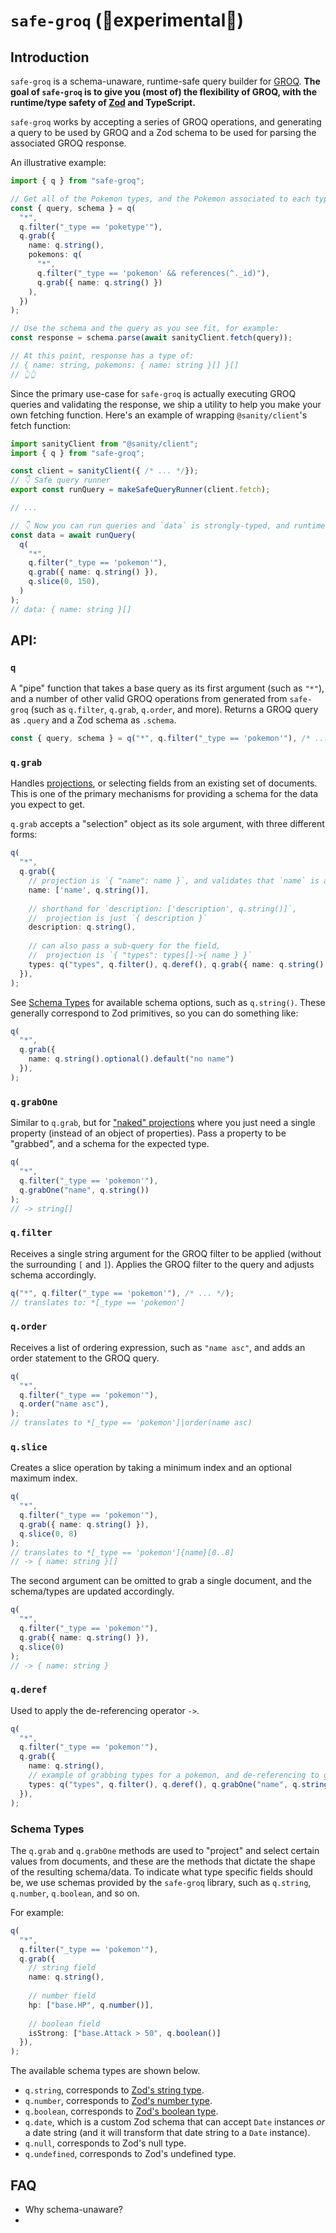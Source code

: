 # `safe-groq` (🧪experimental🧪)

## Introduction

`safe-groq` is a schema-unaware, runtime-safe query builder for [GROQ](https://www.sanity.io/docs/groq). **The goal of `safe-groq` is to give you (most of) the flexibility of GROQ, with the runtime/type safety of [Zod](https://github.com/colinhacks/zod) and TypeScript.**

`safe-groq` works by accepting a series of GROQ operations, and generating a query to be used by GROQ and a Zod schema to be used for parsing the associated GROQ response.

An illustrative example:

```ts
import { q } from "safe-groq";

// Get all of the Pokemon types, and the Pokemon associated to each type.
const { query, schema } = q(
  "*",
  q.filter("_type == 'poketype'"),
  q.grab({
    name: q.string(),
    pokemons: q(
      "*",
      q.filter("_type == 'pokemon' && references(^._id)"),
      q.grab({ name: q.string() })
    ),
  })
);

// Use the schema and the query as you see fit, for example:
const response = schema.parse(await sanityClient.fetch(query));

// At this point, response has a type of:
// { name: string, pokemons: { name: string }[] }[]
// 👆👆
```

Since the primary use-case for `safe-groq` is actually executing GROQ queries and validating the response, we ship a utility to help you make your own fetching function. Here's an example of wrapping `@sanity/client`'s fetch function:

```ts
import sanityClient from "@sanity/client";
import { q } from "safe-groq";

const client = sanityClient({ /* ... */});
// 👇 Safe query runner
export const runQuery = makeSafeQueryRunner(client.fetch);

// ...

// 👇 Now you can run queries and `data` is strongly-typed, and runtime-validated.
const data = await runQuery(
  q(
    "*",
    q.filter("_type == 'pokemon'"),
    q.grab({ name: q.string() }),
    q.slice(0, 150),
  )
);
// data: { name: string }[]
```

## API:

### `q`

A "pipe" function that takes a base query as its first argument (such as `"*"`), and a number of other valid GROQ operations from generated from `safe-groq` (such as `q.filter`, `q.grab`, `q.order`, and more). Returns a GROQ query as `.query` and a Zod schema as `.schema`.

```ts
const { query, schema } = q("*", q.filter("_type == 'pokemon'"), /* ... */);
```

### `q.grab`

Handles [projections](https://www.sanity.io/docs/how-queries-work#727ecb6f5e15), or selecting fields from an existing set of documents. This is one of the primary mechanisms for providing a schema for the data you expect to get. 

`q.grab` accepts a "selection" object as its sole argument, with three different forms:

```ts
q(
  "*",
  q.grab({
    // projection is `{ "name": name }`, and validates that `name` is a string.
    name: ['name', q.string()],
    
    // shorthand for `description: ['description', q.string()]`,
    //  projection is just `{ description }`
    description: q.string(),
    
    // can also pass a sub-query for the field,
    //  projection is `{ "types": types[]->{ name } }`
    types: q("types", q.filter(), q.deref(), q.grab({ name: q.string() }))
  }),
);
```

See [Schema Types](#schema-types) for available schema options, such as `q.string()`. These generally correspond to Zod primitives, so you can do something like:

```ts
q(
  "*",
  q.grab({
    name: q.string().optional().default("no name")
  }),
);
```

### `q.grabOne`

Similar to `q.grab`, but for ["naked" projections](https://www.sanity.io/docs/how-queries-work#dd66cae5ed8f) where you just need a single property (instead of an object of properties). Pass a property to be "grabbed", and a schema for the expected type.

```ts
q(
  "*",
  q.filter("_type == 'pokemon'"),
  q.grabOne("name", q.string())
);
// -> string[]
```

### `q.filter`

Receives a single string argument for the GROQ filter to be applied (without the surrounding `[` and `]`). Applies the GROQ filter to the query and adjusts schema accordingly.

```ts
q("*", q.filter("_type == 'pokemon'"), /* ... */);
// translates to: *[_type == 'pokemon']
```

### `q.order`

Receives a list of ordering expression, such as `"name asc"`, and adds an order statement to the GROQ query.

```ts
q(
  "*",
  q.filter("_type == 'pokemon'"),
  q.order("name asc"),
);
// translates to *[_type == 'pokemon']|order(name asc)
```

### `q.slice`

Creates a slice operation by taking a minimum index and an optional maximum index.

```ts
q(
  "*",
  q.filter("_type == 'pokemon'"),
  q.grab({ name: q.string() }),
  q.slice(0, 8)
);
// translates to *[_type == 'pokemon']{name}[0..8]
// -> { name: string }[]
```

The second argument can be omitted to grab a single document, and the schema/types are updated accordingly.

```ts
q(
  "*",
  q.filter("_type == 'pokemon'"),
  q.grab({ name: q.string() }),
  q.slice(0)
);
// -> { name: string }
```

### `q.deref`

Used to apply the de-referencing operator `->`.

```ts
q(
  "*",
  q.filter("_type == 'pokemon'"),
  q.grab({
    name: q.string(),
    // example of grabbing types for a pokemon, and de-referencing to get name value.
    types: q("types", q.filter(), q.deref(), q.grabOne("name", q.string())),
  }),
);
```

### Schema Types

The `q.grab` and `q.grabOne` methods are used to "project" and select certain values from documents, and these are the methods that dictate the shape of the resulting schema/data. To indicate what type specific fields should be, we use schemas provided by the `safe-groq` library, such as `q.string`, `q.number`, `q.boolean`, and so on.

For example:

```ts
q(
  "*",
  q.filter("_type == 'pokemon'"),
  q.grab({
    // string field
    name: q.string(),
    
    // number field
    hp: ["base.HP", q.number()],
    
    // boolean field
    isStrong: ["base.Attack > 50", q.boolean()]
  }),
);
```

The available schema types are shown below.

- `q.string`, corresponds to [Zod's string type](https://github.com/colinhacks/zod#strings).
- `q.number`, corresponds to [Zod's number type](https://github.com/colinhacks/zod#numbers).
- `q.boolean`, corresponds to [Zod's boolean type](https://github.com/colinhacks/zod#booleans).
- `q.date`, which is a custom Zod schema that can accept `Date` instances _or_ a date string (and it will transform that date string to a `Date` instance).
- `q.null`, corresponds to Zod's null type.
- `q.undefined`, corresponds to Zod's undefined type.

## FAQ

- Why schema-unaware?
- 
